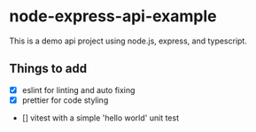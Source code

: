 # node-express-api-example

This is a demo api project using node.js, express, and typescript.

## Things to add

- [x] eslint for linting and auto fixing
- [x] prettier for code styling
- [] vitest with a simple 'hello world' unit test
